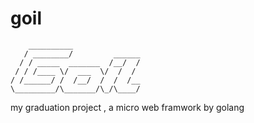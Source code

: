 # goil

```
    __________       
   / ________/         ______
  / / _____  _______  /__/  /  
 / / /____ \/  ___  \/  /  /   
/ /______/ /  /__/  /  /  /__ 
\_________/\_______/\_/\____/ 
```

my graduation project , a micro web framwork by golang
